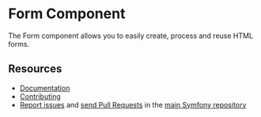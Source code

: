Form Component
==============

The Form component allows you to easily create, process and reuse HTML forms.

Resources
---------

 * [Documentation](https://symfony.com/doc/current/components/form.html)
 * [Contributing](https://symfony.com/doc/current/contributing/index.html)
 * [Report issues](https://github.com/symfony/symfony/issues) and
   [send Pull Requests](https://github.com/symfony/symfony/pulls)
   in the [main Symfony repository](https://github.com/symfony/symfony)
